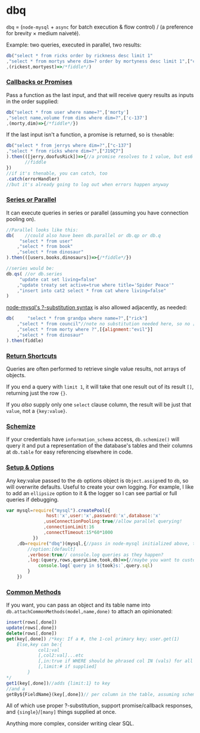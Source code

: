 # dbq

`dbq` = (`node-mysql` + `async` for batch execution & flow control) / (a preference for brevity &times; medium naiveté).

Example: two queries, executed in parallel, two results:
```javascript
db("select * from ricks order by rickness desc limit 1"
,"select * from mortys where dim=? order by mortyness desc limit 1",["c-137"]
,(rickest,mortyest)=>/*fiddle*/)
```

### [Callbacks or Promises](#callbacks-or-promises)

Pass a function as the last input, and that will receive query results as inputs in the order supplied:
```javascript
db("select * from user where name=?",['morty']
,"select name,volume from dims where dim=?",['c-137']
,(morty,dim)=>{/*fiddle*/})
```

If the last input isn't a function, a promise is returned, so is `then`able:
```javascript
db("select * from jerrys where dim=?",["c-137"]
,"select * from ricks where dim=?",["J19ζ7"]
).then(([jerry,doofusRick])=>{//a promise resolves to 1 value, but es6 destructuring can separate them
       //fiddle
})
//if it's thenable, you can catch, too
.catch(errorHandler)
//but it's already going to log out when errors happen anyway
```
### [Series or Parallel](#series-or-parallel)
It can execute queries in series or parallel (assuming you have connection pooling on).
```javascript
//Parallel looks like this:
db(    //could also have been db.parallel or db.qp or db.q
     "select * from user"
    ,"select * from book"
    ,"select * from dinosaur"
).then(([users,books,dinosaurs])=>{/*fiddle*/})

//series would be:
db.qs( //or db.series
     "update cat set living=false"
    ,"update treaty set active=true where title='Spider Peace'"
    ,"insert into cat2 select * from cat where living=false"
)
```
[node-mysql's ?-substitution syntax](https://github.com/felixge/node-mysql#escaping-query-values) is also allowed adjacently, as needed:
```javascript
db(     "select * from grandpa where name=?",["rick"]
    ,"select * from council"//note no substitution needed here, so no [] is supplied
    ,"select * from morty where ?",[{alignment:"evil"}]
    ,"select * from dinosaur"
).then(fiddle)
```

### [Return Shortcuts](#return-shortcuts)
Queries are often performed to retrieve single value results, not arrays of objects.

If you end a query with `limit 1`, it will take that one result out of its result `[]`, returning just the row `{}`.

If you _also_ supply only one `select` clause column, the result will be just that `value`, not a `{key:value}`.

### [Schemize](#schemize)
If your credentials have `information_schema` access, `db.schemize()` will query it and put a representation of the database's tables and their columns at `db.table` for easy referencing elsewhere in code.

### [Setup & Options](#setup-options)
Any key:value passed to the `db` options object is `Object.assign`ed to `db`, so will overwrite defaults. Useful to create your own logging.  For example, I like to add an `ellipsize` option to it & the logger so I can see partial or full queries if debugging.
```javascript
var mysql=require("mysql").createPool({
               host:'x',user:'x',password:'x',database:'x'
              ,useConnectionPooling:true//allow parallel querying!
              ,connectionLimit:16
              ,connectTimeout:15*60*1000
          })
    ,db=require("dbq")(mysql,{//pass in node-mysql initialized above, then an options {}
        //option:[default]
        ,verbose:true// console.log queries as they happen?
        ,log:(query,rows,queryLine,took,db)=>{//maybe you want to customize how queries are logged
            console.log(`query in ${took}s:`,query.sql)
        }
    })
```

### [Common Methods](#common-methods)
If you want, you can pass an object and its table name into ```db.attachCommonMethods(model,name,done)``` to attach an opinionated:
```javascript
insert(rows[,done])
update(rows[,done])
delete(rows[,done])
get(key[,done]) /*key: If a #, the 1-col primary key; user.get(1)
    Else,key can be:{
            col1:val
            [,col2:val]...etc
            [,in:true if WHERE should be phrased col IN (vals) for all given cols]
            [,limit:# if supplied]
        }
*/
get1(key[,done])//adds {limit:1} to key
//and a
getBy${FieldName}(key[,done])// per column in the table, assuming schemize() has run to know this.
```
All of which use proper ?-substitution, support promise/callback responses, and ```{single}```/```[many]``` things supplied at once.

Anything more complex, consider writing clear SQL.